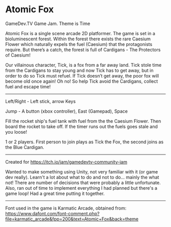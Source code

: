 # Atomic Fox

GameDev.TV  Game Jam. Theme is Time

Atomic Fox is a single scene arcade 2D platformer. The game is set in a bioluminescent forest. Within the forest there exists the rare Caesium Flower which naturally expels the fuel (Caesium) that the protagonists require. But there’s a catch, the forest is full of Cardigans  - The Protectors of Caesium!

Our villainous character, Tick, is a fox from a far away land. Tick stole time from the Cardigans to stay young and now Tick has to get away, but in order to do so Tick must refuel. If Tick doesn’t get away, the poor fox will become old once again! Oh no! So help Tick avoid the Cardigans, collect fuel and escape time!

---

Left/Right - Left stick, arrow Keys

Jump - A button (xbox controller),  East (Gamepad), Space

Fill the rocket ship's fuel tank with fuel from the the Caesium Flower. Then board the rocket to take off. If the timer runs out the fuels goes stale and you loose!

1 or 2 players. 
First person to join plays as Tick the Fox, the second joins as the Blue Cardigan. 

---

Created for https://itch.io/jam/gamedevtv-community-jam

Wanted to make something using Unity, not very familiar with it (or game dev really). Learn't a lot about what to do and not to do... mainly the what not! There are  number of decisions that were probably a little unfortunate. Also, ran out of time to implement everything I had planned but there's a game loop! Had a great time putting it together.

---

Font used in the game is Karmatic Arcade, obtained from: https://www.dafont.com/font-comment.php?file=karmatic_arcade&fpp=200&text=Atomic+Fox&back=theme

